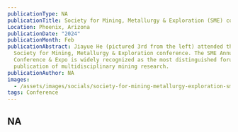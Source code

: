 ```yaml
---
publicationType: NA
publicationTitle: Society for Mining, Metallurgy & Exploration (SME) conference
Location: Phoenix, Arizona
publicationDate: "2024"
publicationMonth: Feb
publicationAbstract: Jiayue He (pictured 3rd from the left) attended the 2024
  Society for Mining, Metallurgy & Exploration conference. The SME Annual
  Conference & Expo is widely recognized as the most distinguished forum for the
  publication of multidisciplinary mining research.
publicationAuthor: NA
images:
  - /assets/images/socials/society-for-mining-metallurgy-exploration-sme-conference.jpg
tags: Conference
---
```


NA
---
